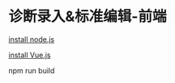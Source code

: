 # 诊断录入&标准编辑-前端

[install node.js](https://nodejs.org/en/learn/getting-started/how-to-install-nodejs)

[install Vue.js](https://vuejs.org/guide/quick-start)

npm run build
